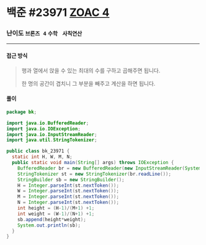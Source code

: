 # 백준 #23971 [ZOAC 4](https://www.acmicpc.net/problem/23971)

### 난이도 `브론즈 4` `수학 ` `사칙연산`

---

#### 접근 방식

> 행과 열에서 앉을 수 있는 최대의 수를 구하고 곱해주면 됩니다.
>
> 한 명의 공간이 겹치니 그 부분을 빼주고 계산을 하면 됩니다.

#### 풀이

```java
package bk;

import java.io.BufferedReader;
import java.io.IOException;
import java.io.InputStreamReader;
import java.util.StringTokenizer;

public class bk_23971 {
  static int H, W, M, N;
  public static void main(String[] args) throws IOException {
    BufferedReader br = new BufferedReader(new InputStreamReader(System.in));
    StringTokenizer st = new StringTokenizer(br.readLine());
    StringBuilder sb = new StringBuilder();
    H = Integer.parseInt(st.nextToken());
    W = Integer.parseInt(st.nextToken());
    M = Integer.parseInt(st.nextToken());
    N = Integer.parseInt(st.nextToken());
    int height = (H-1)/(M+1) +1;
    int weight = (W-1)/(N+1) +1;
    sb.append(height*weight);
    System.out.println(sb);
  }
}

```

